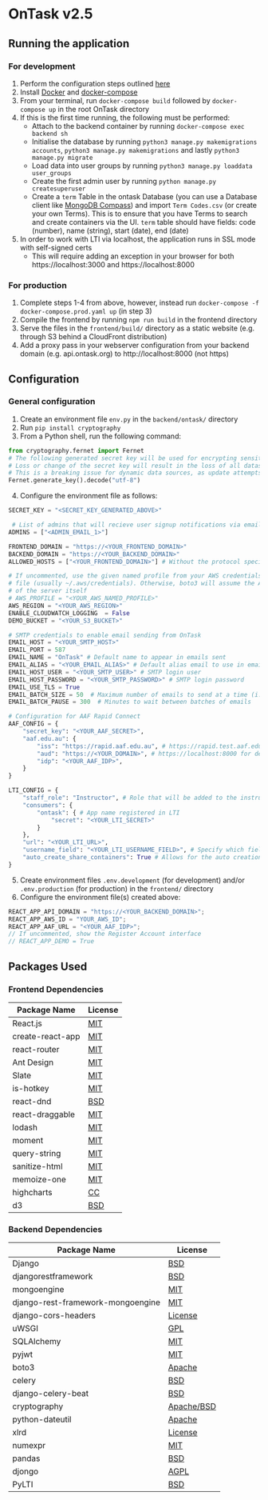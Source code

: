 # OnTask v2.5

## Running the application

### For development

1. Perform the configuration steps outlined [here](#general-configuration)
2. Install [Docker](https://store.docker.com/search?type=edition&offering=community) and [docker-compose](https://docs.docker.com/compose/install/#install-compose)
3. From your terminal, run `docker-compose build` followed by `docker-compose up` in the root OnTask directory
4. If this is the first time running, the following must be performed:
   - Attach to the backend container by running `docker-compose exec backend sh`
   - Initialise the database by running `python3 manage.py makemigrations accounts`, `python3 manage.py makemigrations` and lastly `python3 manage.py migrate`
   - Load data into user groups by running `python3 manage.py loaddata user_groups`
   - Create the first admin user by running `python manage.py createsuperuser`
   - Create a `term` Table in the ontask Database (you can use a Database client like [MongoDB Compass](https://www.mongodb.com/products/compass)) and import `Term Codes.csv` (or create your own Terms). This is to ensure that you have Terms to search and create containers via the UI.
   `term` table should have fields: code (number), name (string), start (date), end (date)
5. In order to work with LTI via localhost, the application runs in SSL mode with self-signed certs
   - This will require adding an exception in your browser for both https://localhost:3000 and https://localhost:8000

### For production

1. Complete steps 1-4 from above, however, instead run `docker-compose -f docker-compose.prod.yaml up` (in step 3)
2. Compile the frontend by running `npm run build` in the frontend directory
3. Serve the files in the `frontend/build/` directory as a static website (e.g. through S3 behind a CloudFront distribution)
4. Add a proxy pass in your webserver configuration from your backend domain (e.g. api.ontask.org) to http://localhost:8000 (not https)

## Configuration

### General configuration

1. Create an environment file `env.py` in the `backend/ontask/` directory
2. Run `pip install cryptography`
3. From a Python shell, run the following command:

```python
from cryptography.fernet import Fernet
# The following generated secret key will be used for encrypting sensitive data
# Loss or change of the secret key will result in the loss of all datasource passwords
# This is a breaking issue for dynamic data sources, as update attempts will fail
Fernet.generate_key().decode("utf-8")
```

4. Configure the environment file as follows:

```python
SECRET_KEY = "<SECRET_KEY_GENERATED_ABOVE>"

 # List of admins that will recieve user signup notifications via email
ADMINS = ["<ADMIN_EMAIL_1>"]

FRONTEND_DOMAIN = "https://<YOUR_FRONTEND_DOMAIN>"
BACKEND_DOMAIN = "https://<YOUR_BACKEND_DOMAIN>"
ALLOWED_HOSTS = ["<YOUR_FRONTEND_DOMAIN>"] # Without the protocol specified

# If uncommented, use the given named profile from your AWS credentials
# file (usually ~/.aws/credentials). Otherwise, boto3 will assume the AWS role
# of the server itself
# AWS_PROFILE = "<YOUR_AWS_NAMED_PROFILE>"
AWS_REGION = "<YOUR_AWS_REGION>"
ENABLE_CLOUDWATCH_LOGGING  = False
DEMO_BUCKET = "<YOUR_S3_BUCKET>"

# SMTP credentials to enable email sending from OnTask
EMAIL_HOST = "<YOUR_SMTP_HOST>"
EMAIL_PORT = 587
EMAIL_NAME = "OnTask" # Default name to appear in emails sent
EMAIL_ALIAS = "<YOUR_EMAIL_ALIAS>" # Default alias email to use in emails sent
EMAIL_HOST_USER = "<YOUR_SMTP_USER>" # SMTP login user
EMAIL_HOST_PASSWORD = "<YOUR_SMTP_PASSWORD>" # SMTP login password
EMAIL_USE_TLS = True
EMAIL_BATCH_SIZE = 50  # Maximum number of emails to send at a time (i.e. a batch)
EMAIL_BATCH_PAUSE = 300  # Minutes to wait between batches of emails

# Configuration for AAF Rapid Connect
AAF_CONFIG = {
    "secret_key": "<YOUR_AAF_SECRET>",
    "aaf.edu.au": {
        "iss": "https://rapid.aaf.edu.au", # https://rapid.test.aaf.edu.au for dev
        "aud": "https://<YOUR_DOMAIN>", # https://localhost:8000 for dev
        "idp": "<YOUR_AAF_IDP>",
    }
}

LTI_CONFIG = {
    "staff_role": "Instructor", # Role that will be added to the instructor group when coming from LTI
    "consumers": {
        "ontask": { # App name registered in LTI
            "secret": "<YOUR_LTI_SECRET>"
        }
    },
    "url": "<YOUR_LTI_URL>",
    "username_field": "<YOUR_LTI_USERNAME_FIELD>", # Specify which field in the LTI payload maps to your institution's user ID
    "auto_create_share_containers": True # Allows for the auto creation and sharing of containers in lti context.
}
```

5. Create environment files `.env.development` (for development) and/or `.env.production` (for production) in the `frontend/` directory
6. Configure the environment file(s) created above:

```javascript
REACT_APP_API_DOMAIN = "https://<YOUR_BACKEND_DOMAIN>";
REACT_APP_AWS_ID = "YOUR_AWS_ID";
REACT_APP_AAF_URL = "<YOUR_AAF_IDP>";
// If uncommented, show the Register Account interface
// REACT_APP_DEMO = True
```

## Packages Used

### Frontend Dependencies

| Package Name     | License                                                                   |
| ---------------- | ------------------------------------------------------------------------- |
| React.js         | [MIT](https://github.com/facebook/react/blob/master/LICENSE)              |
| create-react-app | [MIT](https://github.com/facebook/create-react-app/blob/next/LICENSE)     |
| react-router     | [MIT](https://github.com/ReactTraining/react-router/blob/master/LICENSE)  |
| Ant Design       | [MIT](https://github.com/ant-design/ant-design/blob/master/LICENSE)       |
| Slate            | [MIT](https://github.com/ianstormtaylor/slate/blob/master/License.md)     |
| is-hotkey        | [MIT](https://github.com/ianstormtaylor/is-hotkey/blob/master/License.md) |
| react-dnd        | [BSD](https://github.com/react-dnd/react-dnd/blob/master/LICENSE)         |
| react-draggable  | [MIT](https://github.com/mzabriskie/react-draggable/blob/master/LICENSE)  |
| lodash           | [MIT](https://github.com/lodash/lodash/blob/master/LICENSE)               |
| moment           | [MIT](https://github.com/moment/moment/blob/develop/LICENSE)              |
| query-string     | [MIT](https://github.com/sindresorhus/query-string/blob/master/license)   |
| sanitize-html    | [MIT](https://github.com/punkave/sanitize-html/blob/master/LICENSE)       |
| memoize-one      | [MIT](https://github.com/alexreardon/memoize-one/blob/master/LICENSE)     |
| highcharts       | [CC](https://shop.highsoft.com/highcharts)                                |
| d3               | [BSD](https://github.com/d3/d3/blob/master/LICENSE)                       |

### Backend Dependencies

| Package Name                      | License                                                                                     |
| --------------------------------- | ------------------------------------------------------------------------------------------- |
| Django                            | [BSD](https://github.com/django/django/blob/master/LICENSE)                                 |
| djangorestframework               | [BSD](https://github.com/encode/django-rest-framework/blob/master/LICENSE.md)               |
| mongoengine                       | [MIT](https://github.com/MongoEngine/mongoengine/blob/master/LICENSE)                       |
| django-rest-framework-mongoengine | [MIT](https://github.com/umutbozkurt/django-rest-framework-mongoengine/blob/master/LICENSE) |
| django-cors-headers               | [License](https://github.com/ottoyiu/django-cors-headers/blob/master/LICENSE)               |
| uWSGI                             | [GPL](https://github.com/unbit/uwsgi/blob/master/LICENSE)                                   |
| SQLAlchemy                        | [MIT](https://github.com/zzzeek/sqlalchemy/blob/master/LICENSE)                             |
| pyjwt                             | [MIT](https://github.com/jpadilla/pyjwt/blob/master/LICENSE)                                |
| boto3                             | [Apache](https://github.com/boto/boto3/blob/develop/LICENSE)                                |
| celery                            | [BSD](https://github.com/celery/celery/blob/master/LICENSE)                                 |
| django-celery-beat                | [BSD](https://github.com/celery/django-celery-beat/blob/master/LICENSE)                     |
| cryptography                      | [Apache/BSD](https://github.com/pyca/cryptography/blob/master/LICENSE)                      |
| python-dateutil                   | [Apache](https://github.com/dateutil/dateutil/blob/master/LICENSE)                          |
| xlrd                              | [License](https://github.com/python-excel/xlrd/blob/master/LICENSE)                         |
| numexpr                           | [MIT](https://github.com/pydata/numexpr/blob/master/LICENSE.txt)                            |
| pandas                            | [BSD](https://github.com/pandas-dev/pandas/blob/master/LICENSE)                             |
| djongo                            | [AGPL](https://github.com/nesdis/djongo/blob/master/LICENSE)                                |
| PyLTI                             | [BSD](https://github.com/mitodl/pylti/blob/master/LICENSE)                                  |
